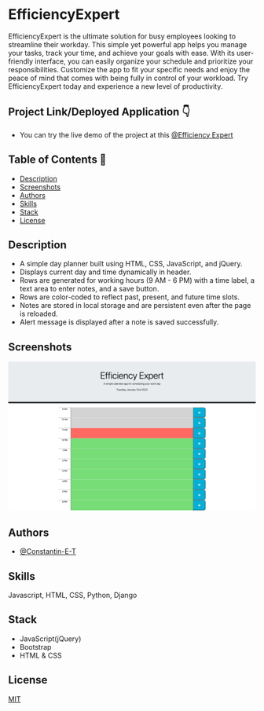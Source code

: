 # EfficiencyExpert

EfficiencyExpert is the ultimate solution for busy employees looking to streamline their workday. This simple yet powerful app helps you manage your tasks, track your time, and achieve your goals with ease. With its user-friendly interface, you can easily organize your schedule and prioritize your responsibilities. Customize the app to fit your specific needs and enjoy the peace of mind that comes with being fully in control of your workload. Try EfficiencyExpert today and experience a new level of productivity.

## Project Link/Deployed Application 👇

* You can try the live demo of the project at this [@Efficiency Expert](https://constantin-e-t.github.io/EfficiencyExpert/)

## Table of Contents 🔗

* [Description](#description)
* [Screenshots](#screenshots)
* [Authors](#authors)
* [Skills](#skills)
* [Stack](#stack)
* [License](#license)

## Description

* A simple day planner built using HTML, CSS, JavaScript, and jQuery.
* Displays current day and time dynamically in header.
* Rows are generated for working hours (9 AM - 6 PM) with a time label, a text area to enter notes, and a save button.
* Rows are color-coded to reflect past, present, and future time slots.
* Notes are stored in local storage and are persistent even after the page is reloaded.
* Alert message is displayed after a note is saved successfully.

## Screenshots

![App Screenshot](./assets/images/EfficiencyExpert.png)

## Authors

* [@Constantin-E-T](https://github.com/Constantin-E-T/)

## Skills

Javascript, HTML, CSS, Python, Django

## Stack

* JavaScript(jQuery)
* Bootstrap
* HTML & CSS

## License

[MIT](https://choosealicense.com/licenses/mit/)